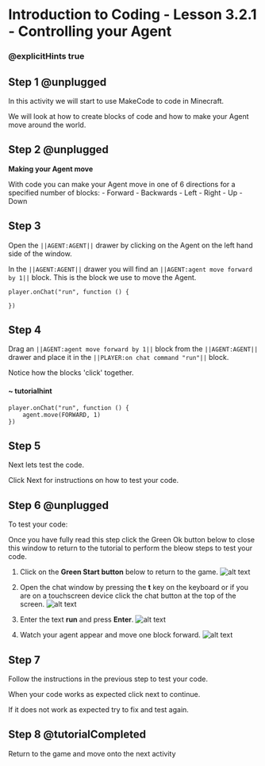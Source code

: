 # Introduction to Coding - Lesson 3.2.1 - Controlling your Agent

### @explicitHints true

## Step 1 @unplugged
In this activity we will start to use MakeCode to code in Minecraft.

We will look at how to create blocks of code and how to make your Agent move around the world.

## Step 2 @unplugged
**Making your Agent move**

With code you can make your Agent move in one of 6 directions for a specified number of blocks:
	- Forward
	- Backwards
	- Left
	- Right
	- Up
	- Down

## Step 3 
Open the ``||AGENT:AGENT||``  drawer by clicking on the Agent on the left hand side of the window.

In the ``||AGENT:AGENT||`` drawer you will find an ``||AGENT:agent move forward by 1||`` block. This is the block we use to move the Agent.
```template
player.onChat("run", function () {
    
})
```

## Step 4
Drag an ``||AGENT:agent move forward by 1||`` block from the ``||AGENT:AGENT||`` drawer and place it in the ``||PLAYER:on chat command "run"||`` block.

Notice how the blocks 'click' together.
#### ~ tutorialhint
```blocks
player.onChat("run", function () {
    agent.move(FORWARD, 1)
})
```

## Step 5
Next lets test the code.

Click Next for instructions on how to test your code.

## Step 6 @unplugged
To test your code:

Once you have fully read this step click the Green Ok button below to close this window to return to the tutorial to perform the bleow steps to test your code.

1. Click on the **Green Start button** below to return to the game.
![alt text](https://intro.codingcredentials.com/Lesson3/3.1.1/images/4.jpg?raw=true "Start")


2. Open the chat window by pressing the **t** key on the keyboard or if you are on a touchscreen device click the chat button at the top of the screen.
![alt text](https://intro.codingcredentials.com/Lesson3/3.2.1/images/1.jpg?raw=true "Run")


3. Enter the text **run** and press **Enter**.
![alt text](https://intro.codingcredentials.com/Lesson3/3.2.1/images/2.jpg?raw=true "Run")


4. Watch your agent appear and move one block forward.
![alt text](https://intro.codingcredentials.com/Lesson3/3.2.1/images/3.jpg?raw=true "Run")

## Step 7
Follow the instructions in the previous step to test your code.

When your code works as expected click next to continue.

If it does not work as expected try to fix and test again.

## Step 8 @tutorialCompleted
Return to the game and move onto the next activity
